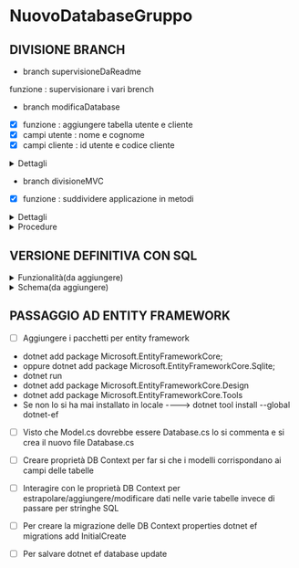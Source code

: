 # NuovoDatabaseGruppo

## DIVISIONE BRANCH

- branch supervisioneDaReadme

funzione : supervisionare i vari brench

- branch modificaDatabase

- [x]  funzione : aggiungere tabella utente e cliente
- [x]  campi utente : nome e cognome
- [x]  campi cliente : id utente e codice cliente

<details>
<summary>Dettagli</summary>
La tabella cliente farà riferimento alla tabella utente tramite id univoco
</details>


- branch divisioneMVC

- [x]  funzione : suddividere applicazione in metodi

<details>
<summary>Dettagli</summary>
L'applicazione deve essere suddivisa utilizzando il pattern MVC in modo che:
- il Model contenga il database e i propri metodi
- il controller contenga la logica del main e i richiami ai vari metodi
- la view faccia visualizzare i risultati di tutti i metodi richiamati dal menu del controller
</details>

<details>
<summary>Procedure</summary>

## Task sucessivi 

- [x] creare un file ViewProdotti e un file ViewCategorie
- [x] sostituire il metodo Stampa di View con i metodi corrispondenti ai metodi del controller
- [x] i parametri dei metodi di View non prenderanno una variabile stringa ma un oggetto Prodotto (Prodotto prodotto) o un oggetto Categoria ( Categoria categoria), fare attenzione se è una lista o un oggetto singolo
- [x] ShowMainMenu sarà suddiviso in base alle funzioni che richiama con i rispettivi nomi di menu (ShowProductMenu, ShowCategoryMenu, ShowEndMenu)
- [x] creare un modello specifico per Prodotti e Categorie
- [x] modificare il Model del database togliendo il while del reader e ritornandolo nei vari metodi
- [x] modificare il Controller e il Model in modo che il reader venga letto nel Controller all'interno dei vari metodi
- [x] far si che i metodi del controller non passino una stringa alla view ma un modello (es Prodotto, Categoria)

## Nuove funzionalità
- [x] Modello Clienti
- [x] Funzione Menu : 14- visualizza clienti 
- [x] Model: Richiesta al database e return reader CRUD
- [x] Controller: nuova opzione switch, reader assegna a un'istanza del modello Cliente, passa la lista clienti a view
- [x] ClientiView: metodo che ha come parametro una lista Cliente, fa visualizzare i clienti
- [x] ClientiView: aggiungere visualizzazione opzione menu (tutte operazini CRUD relative al cliente)
- [x] Controller: aggiunta a ShowMainMenu delle due visualizzazioni menu ClientiView
- [x] Funzione Menu : 15- cerca cliente
- [x] Funzione Menu : 16-Uscire (prima era numero 14 da spostare)

## Aggiustamenti definitivi
- [x] Divisione del controller in ProductController, CategoryController, CustomerController
- [x] Divisione dei menu:
- [x] In ProductView menu relativo ai prodotti
- [x] In ProductController metodi relativi ai prodotti
- [x] In CategoryView menu relativo alle categorie
- [x] In CategoryController metodi relativi alle categorie
- [x] In CustomerView menu relativo ai clienti
- [x] In CustomerController metodi relativi ai clienti
- [x] In BaseView menu principale
- [x] In BaseController richiamati gli altri controller
- [x] Aggiunta nuova tabella ordini
- [ ] Creare OrdersView
- [ ] Creare OrdersController
- [ ] Metodo VisualizzaOrdini
- [ ] Metodo InserisciOrdine
- [ ] Aggiunta commenti
- [ ] Conversione lingua
- [ ] Revisione


</details>

## VERSIONE DEFINITIVA CON SQL

<details>
<summary>Funzionalità(da aggiungere)</summary>

</details>

<details>
<summary>Schema(da aggiungere)</summary>

    ```mermaid

    ```

</details>




## PASSAGGIO AD ENTITY FRAMEWORK

- [ ] Aggiungere i pacchetti per entity framework

- dotnet add package Microsoft.EntityFrameworkCore;
- oppure dotnet add package Microsoft.EntityFrameworkCore.Sqlite;
- dotnet run
- dotnet add package Microsoft.EntityFrameworkCore.Design
- dotnet add package Microsoft.EntityFrameworkCore.Tools
- Se non lo si ha mai installato in locale ----> dotnet tool install --global dotnet-ef 

- [ ] Visto che Model.cs dovrebbe essere Database.cs lo si commenta e si crea il nuovo file Database.cs
- [ ] Creare proprietà DB Context per far si che i modelli corrispondano ai campi delle tabelle
- [ ] Interagire con le proprietà DB Context per estrapolare/aggiungere/modificare dati nelle varie tabelle invece di passare per stringhe SQL

- [ ] Per creare la migrazione delle DB Context properties dotnet ef migrations add InitialCreate
- [ ] Per salvare dotnet ef database update

